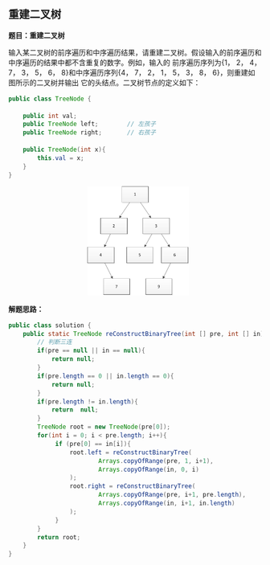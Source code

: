 <link href="markdown.css" rel="stylesheet"></link>

## 重建二叉树
**题目：重建二叉树**    

输入某二叉树的前序遍历和中序遍历结果，请重建二叉树。假设输入的前序遍历和中序遍历的结果中都不含重复的数字。例如，输入的
前序遍历序列为{1， 2， 4， 7， 3， 5， 6， 8}和中序遍历序列{4， 7， 2， 1， 5， 3， 8， 6}，则重建如图所示的二叉树并输出
它的头结点。二叉树节点的定义如下：

```java
public class TreeNode {

    public int val;
    public TreeNode left;        // 左孩子
    public TreeNode right;       // 右孩子

    public TreeNode(int x){
        this.val = x;
    }
}
```
<center class="half">
    <img src="../../images/preoblem_7.png" width="40%" height="40%">
</center>

**解题思路：**    


```java
public class solution {
    public static TreeNode reConstructBinaryTree(int [] pre, int [] in){
        // 判断三连
        if(pre == null || in == null){
            return null;
        }
        if(pre.length == 0 || in.length == 0){
            return null;
        }
        if(pre.length != in.length){
            return  null;
        }
        TreeNode root = new TreeNode(pre[0]);
        for(int i = 0; i < pre.length; i++){
             if (pre[0] == in[i]){
                 root.left = reConstructBinaryTree(
                         Arrays.copyOfRange(pre, 1, i+1),
                         Arrays.copyOfRange(in, 0, i)
                 );
                 root.right = reConstructBinaryTree(
                         Arrays.copyOfRange(pre, i+1, pre.length),
                         Arrays.copyOfRange(in, i+1, in.length)
                 );
             }
        }
        return root;
    }
}


